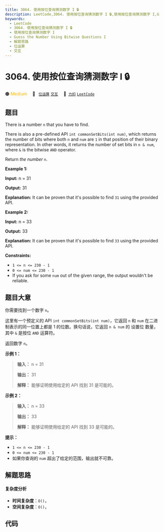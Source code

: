 ```yaml
---
title: 3064. 使用按位查询猜测数字 I 🔒
description: LeetCode,3064. 使用按位查询猜测数字 I 🔒,使用按位查询猜测数字 I,Guess the Number Using Bitwise Questions I,解题思路,位运算,交互
keywords:
  - LeetCode
  - 3064. 使用按位查询猜测数字 I 🔒
  - 使用按位查询猜测数字 I
  - Guess the Number Using Bitwise Questions I
  - 解题思路
  - 位运算
  - 交互
---
```


# 3064. 使用按位查询猜测数字 I 🔒

🟠 <font color=#ffb800>Medium</font>&emsp; 🔖&ensp; [`位运算`](/tag/bit-manipulation.md) [`交互`](/tag/interactive.md)&emsp; 🔗&ensp;[`力扣`](https://leetcode.cn/problems/guess-the-number-using-bitwise-questions-i) [`LeetCode`](https://leetcode.com/problems/guess-the-number-using-bitwise-questions-i)

## 题目

There is a number `n` that you have to find.

There is also a pre-defined API `int commonSetBits(int num)`, which returns
the number of bits where both `n` and `num` are `1` in that position of their
binary representation. In other words, it returns the number of set bits in `n
& num`, where `&` is the bitwise `AND` operator.

Return _the number_ `n`.



**Example 1:**

**Input:** n = 31

**Output:** 31

**Explanation:** It can be proven that it's possible to find `31` using the
provided API.

**Example 2:**

**Input:** n = 33

**Output:** 33

**Explanation:** It can be proven that it's possible to find `33` using the
provided API.



**Constraints:**

  * `1 <= n <= 230 - 1`
  * `0 <= num <= 230 - 1`
  * If you ask for some `num` out of the given range, the output wouldn't be reliable.


## 题目大意

你需要找到一个数字 `n`。

这里有一个预定义的 API `int commonSetBits(int num)`，它返回 `n` 和 `num` 在二进制表示的同一位置上都是 1
的位数。换句话说，它返回 `n & num` 的 设置位 数量，其中 `&` 是按位 `AND` 运算符。

返回数字 `n`。



**示例 1：**

> 
> 
> 
> 
> 
> **输入：** n = 31
> 
> 
> 
> **输出：** 31
> 
> 
> 
> **解释：** 能够证明使用给定的 API 找到 31 是可能的。
> 
> 

**示例 2：**

> 
> 
> 
> 
> 
> **输入：** n = 33
> 
> 
> 
> **输出：** 33
> 
> 
> 
> **解释：** 能够证明使用给定的 API 找到 33 是可能的。
> 
> 



**提示：**

  * `1 <= n <= 230 - 1`
  * `0 <= num <= 230 - 1`
  * 如果你查询的 `num` 超出了给定的范围，输出就不可靠。


## 解题思路

#### 复杂度分析

- **时间复杂度**：`O()`，
- **空间复杂度**：`O()`，

## 代码

```javascript

```